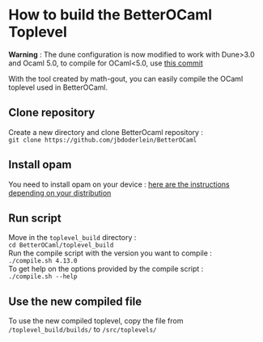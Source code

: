 # How to build the BetterOCaml Toplevel

**Warning** : The dune configuration is now modified to work with Dune>3.0 and Ocaml 5.0, to compile for OCaml<5.0, use [this commit](https://github.com/jbdoderlein/BetterOCaml/commit/7e3f428305a3410d0212c1dbe15610170d9f76ed)

With the tool created by math-gout, you can easily compile the
OCaml toplevel used in BetterOCaml.
## Clone repository
Create a new directory and clone BetterOcaml repository :  
`git clone https://github.com/jbdoderlein/BetterOCaml`
## Install opam
You need to install opam on your device : [here are the instructions depending on your distribution](https://opam.ocaml.org/doc/Install.html)
## Run script
Move in the `toplevel_build` directory :  
`cd BetterOCaml/toplevel_build`  
Run the compile script with the version you want to compile :  
`./compile.sh 4.13.0`  
To get help on the options provided by the compile script :  
`./compile.sh --help`

## Use the new compiled file
To use the new compiled toplevel, copy the file 
from `/toplevel_build/builds/` to `/src/toplevels/`
